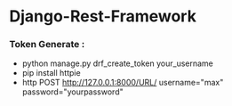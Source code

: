 # Django-Rest-Framework

### Token Generate :
- python manage.py drf_create_token your_username
- pip install httpie
- http POST http://127.0.0.1:8000/URL/ username="max" password="yourpassword"
